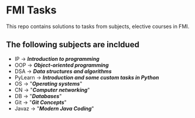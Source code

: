# FMI Tasks

This repo contains solutions to tasks from subjects, elective courses in FMI.

The following subjects are incldued
-

- IP -> ***Introduction to programming***
- OOP -> ***Object-oriented programming***
- DSA -> ***Data structures and algorithms***
- PyLearn -> ***Introduction and some custom tasks in Python***
- OS -> "***Operating systems***"
- CN -> "***Computer networking***"
- DB -> "***Databases***"
- Git -> "***Git Concepts***"
- Javaz -> "***Modern Java Coding***"
